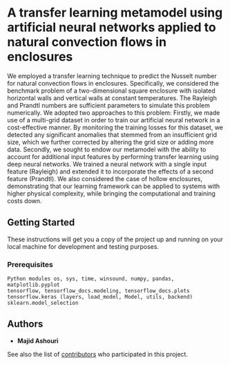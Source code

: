 # A transfer learning metamodel using artificial neural networks applied to natural convection flows in enclosures

We employed a transfer learning technique to predict the Nusselt number for natural convection flows in enclosures. Specifically, we considered the benchmark problem of a two-dimensional square enclosure with isolated horizontal walls and vertical walls at constant temperatures. The Rayleigh and Prandtl numbers are sufficient parameters to simulate this problem numerically. We adopted two approaches to this problem: Firstly, we made use of a multi-grid dataset in order to train our artificial neural network in a cost-effective manner. By monitoring the training losses for this dataset, we detected any significant anomalies that stemmed from an insufficient grid size, which we further corrected by altering the grid size or adding more data. Secondly, we sought to endow our metamodel with the ability to account for additional input features by performing transfer learning using deep neural networks. We trained a neural network with a single input feature (Rayleigh) and extended it to incorporate the effects of a second feature (Prandtl). We also considered the case of hollow enclosures, demonstrating that our learning framework can be applied to systems with higher physical complexity, while bringing the computational and training costs down.

## Getting Started

These instructions will get you a copy of the project up and running on your local machine for development and testing purposes.

### Prerequisites

```
Python modules os, sys, time, winsound, numpy, pandas, matplotlib.pyplot
tensorflow, tensorflow_docs.modeling, tensorflow_docs.plots
tensorflow.keras (layers, load_model, Model, utils, backend)
sklearn.model_selection
```

## Authors

* **Majid Ashouri**

See also the list of [contributors](https://github.com/engdatasci/NCTL/contributors) who participated in this project.
